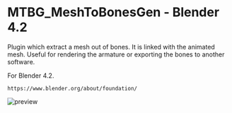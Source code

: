 # MTBG_MeshToBonesGen - Blender 4.2
Plugin which extract a mesh out of bones. It is linked with the animated mesh.
Useful for rendering the armature or exporting the bones to another software.

For Blender 4.2.
```
https://www.blender.org/about/foundation/
```
![preview](https://github.com/user-attachments/assets/47c010dd-01d0-44d2-9532-34fd66498669)
